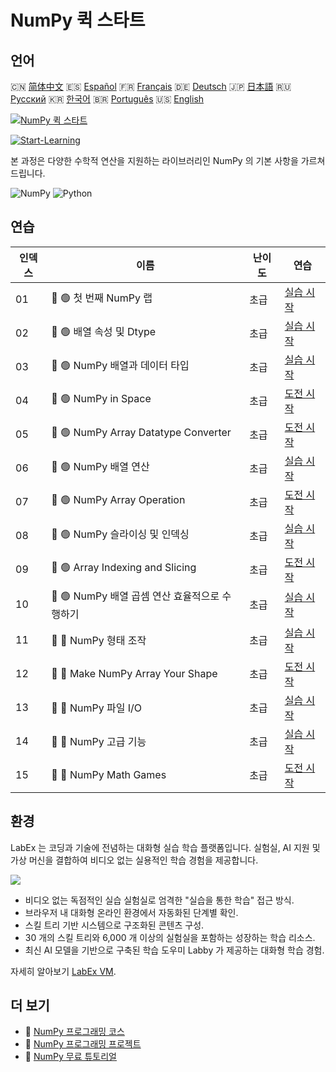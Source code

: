 # NumPy 퀵 스타트

## 언어

🇨🇳 [简体中文](README_zh.md) 🇪🇸 [Español](README_es.md) 🇫🇷 [Français](README_fr.md) 🇩🇪 [Deutsch](README_de.md) 🇯🇵 [日本語](README_ja.md) 🇷🇺 [Русский](README_ru.md) 🇰🇷 [한국어](README_ko.md) 🇧🇷 [Português](README_pt.md) 🇺🇸 [English](README.md) 

[![NumPy 퀵 스타트](https://cover-creator.labex.io/quick-start-with-numpy.png?lang=ko)](https://labex.io/ko/courses/quick-start-with-numpy)

[![Start-Learning](https://img.shields.io/badge/Start-Learning-whitesmoke?style=for-the-badge)](https://labex.io/ko/courses/quick-start-with-numpy)

본 과정은 다양한 수학적 연산을 지원하는 라이브러리인 NumPy 의 기본 사항을 가르쳐 드립니다.

![NumPy](https://img.shields.io/badge/NumPy-whitesmoke?style=for-the-badge&logo=numpy)
![Python](https://img.shields.io/badge/Python-whitesmoke?style=for-the-badge&logo=python)


## 연습

|   인덱스 | 이름                                           | 난이도   | 연습                                                                                                                              |
|----------|------------------------------------------------|----------|-----------------------------------------------------------------------------------------------------------------------------------|
|       01 | 📖 🟢 첫 번째 NumPy 랩                         | 초급     | <a target='_blank' href='https://labex.io/ko/tutorials/numpy-your-first-numpy-lab-92735'>실습 시작</a>                            |
|       02 | 📖 🟢 배열 속성 및 Dtype                       | 초급     | <a target='_blank' href='https://labex.io/ko/tutorials/python-array-attributes-and-dtype-8027'>실습 시작</a>                      |
|       03 | 📖 🟢 NumPy 배열과 데이터 타입                 | 초급     | <a target='_blank' href='https://labex.io/ko/tutorials/python-numpy-arrays-and-data-types-4996'>실습 시작</a>                     |
|       04 | 🎯 🟢 NumPy in Space                           | 초급     | <a target='_blank' href='https://labex.io/ko/labs/python-numpy-in-space-33961'>도전 시작</a>                                      |
|       05 | 🎯 🟢 NumPy Array Datatype Converter           | 초급     | <a target='_blank' href='https://labex.io/ko/labs/python-numpy-array-datatype-converter-9187'>도전 시작</a>                       |
|       06 | 📖 🟢 NumPy 배열 연산                          | 초급     | <a target='_blank' href='https://labex.io/ko/tutorials/numpy-numpy-array-operations-1403'>실습 시작</a>                           |
|       07 | 🎯 🟢 NumPy Array Operation                    | 초급     | <a target='_blank' href='https://labex.io/ko/labs/numpy-numpy-array-operation-8708'>도전 시작</a>                                 |
|       08 | 📖 🟢 NumPy 슬라이싱 및 인덱싱                 | 초급     | <a target='_blank' href='https://labex.io/ko/tutorials/python-numpy-slicing-and-indexing-352'>실습 시작</a>                       |
|       09 | 🎯 🟢 Array Indexing and Slicing               | 초급     | <a target='_blank' href='https://labex.io/ko/labs/python-array-indexing-and-slicing-38504'>도전 시작</a>                          |
|       10 | 📖 🟢 NumPy 배열 곱셈 연산 효율적으로 수행하기 | 초급     | <a target='_blank' href='https://labex.io/ko/tutorials/python-efficient-numpy-array-multiplication-operations-5007'>실습 시작</a> |
|       11 | 📖 🔵 NumPy 형태 조작                          | 초급     | <a target='_blank' href='https://labex.io/ko/tutorials/numpy-numpy-shape-manipulation-214'>실습 시작</a>                          |
|       12 | 🎯 🔵 Make NumPy Array Your Shape              | 초급     | <a target='_blank' href='https://labex.io/ko/labs/python-make-numpy-array-your-shape-8687'>도전 시작</a>                          |
|       13 | 📖 🔵 NumPy 파일 I/O                           | 초급     | <a target='_blank' href='https://labex.io/ko/tutorials/python-numpy-file-io-127'>실습 시작</a>                                    |
|       14 | 📖 🔵 NumPy 고급 기능                          | 초급     | <a target='_blank' href='https://labex.io/ko/tutorials/python-numpy-advanced-topics-11'>실습 시작</a>                             |
|       15 | 🎯 🔵 NumPy Math Games                         | 초급     | <a target='_blank' href='https://labex.io/ko/labs/python-numpy-math-games-10'>도전 시작</a>                                       |

## 환경

LabEx 는 코딩과 기술에 전념하는 대화형 실습 학습 플랫폼입니다. 실험실, AI 지원 및 가상 머신을 결합하여 비디오 없는 실용적인 학습 경험을 제공합니다.

![](https://tutorial-screenshot.getvm.io/images/vm-1725247253.png)

- 비디오 없는 독점적인 실습 실험실로 엄격한 "실습을 통한 학습" 접근 방식.
- 브라우저 내 대화형 온라인 환경에서 자동화된 단계별 확인.
- 스킬 트리 기반 시스템으로 구조화된 콘텐츠 구성.
- 30 개의 스킬 트리와 6,000 개 이상의 실험실을 포함하는 성장하는 학습 리소스.
- 최신 AI 모델을 기반으로 구축된 학습 도우미 Labby 가 제공하는 대화형 학습 경험.

자세히 알아보기 [LabEx VM](https://support.labex.io/using-labex/virtual-machine).

## 더 보기

- 🔗 [NumPy 프로그래밍 코스](https://github.com/labex-labs/awesome-programming-courses)
- 🔗 [NumPy 프로그래밍 프로젝트](https://github.com/labex-labs/awesome-programming-projects)
- 🔗 [NumPy 무료 튜토리얼](https://github.com/labex-labs/numpy-free-tutorials)

